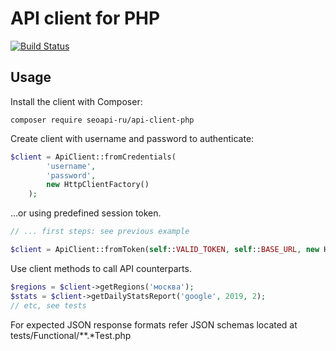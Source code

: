 # API client for PHP

[![Build Status](https://secure.travis-ci.org/seoapi-ru/api-client-php.png)](http://travis-ci.org/seoapi-ru/api-client-php)

## Usage

Install the client with Composer:

`composer require seoapi-ru/api-client-php`

Create client with username and password to authenticate:

```php
$client = ApiClient::fromCredentials(
        'username',
        'password',
        new HttpClientFactory()
    );
```

...or using predefined session token.

```php
// ... first steps: see previous example

$client = ApiClient::fromToken(self::VALID_TOKEN, self::BASE_URL, new HttpClientFactory());
```

Use client methods to call API counterparts.

```php
$regions = $client->getRegions('москва');
$stats = $client->getDailyStatsReport('google', 2019, 2);
// etc, see tests
```

For expected JSON response formats refer JSON schemas located at tests/Functional/**.*Test.php